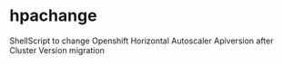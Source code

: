 # hpachange
ShellScript to change Openshift Horizontal Autoscaler Apiversion after Cluster Version migration
